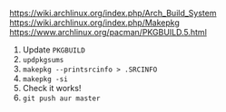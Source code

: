 https://wiki.archlinux.org/index.php/Arch_Build_System
https://wiki.archlinux.org/index.php/Makepkg
https://www.archlinux.org/pacman/PKGBUILD.5.html

1. Update `PKGBUILD`
2. `updpkgsums`
3. `makepkg --printsrcinfo > .SRCINFO`
4. `makepkg -si`
5. Check it works!
6. `git push aur master`
